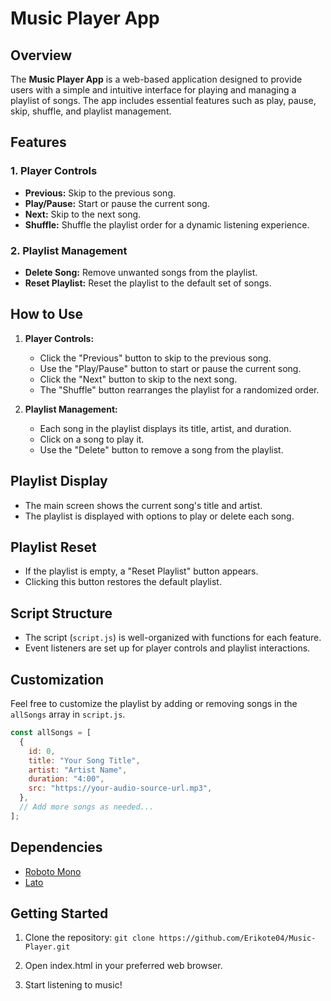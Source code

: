 # Music Player App

## Overview

The **Music Player App** is a web-based application designed to provide users with a simple and intuitive interface for playing and managing a playlist of songs. The app includes essential features such as play, pause, skip, shuffle, and playlist management.


## Features

### 1. Player Controls

- **Previous:** Skip to the previous song.
- **Play/Pause:** Start or pause the current song.
- **Next:** Skip to the next song.
- **Shuffle:** Shuffle the playlist order for a dynamic listening experience.

### 2. Playlist Management

- **Delete Song:** Remove unwanted songs from the playlist.
- **Reset Playlist:** Reset the playlist to the default set of songs.

## How to Use

1. **Player Controls:**
   - Click the "Previous" button to skip to the previous song.
   - Use the "Play/Pause" button to start or pause the current song.
   - Click the "Next" button to skip to the next song.
   - The "Shuffle" button rearranges the playlist for a randomized order.

2. **Playlist Management:**
   - Each song in the playlist displays its title, artist, and duration.
   - Click on a song to play it.
   - Use the "Delete" button to remove a song from the playlist.

## Playlist Display

- The main screen shows the current song's title and artist.
- The playlist is displayed with options to play or delete each song.

## Playlist Reset

- If the playlist is empty, a "Reset Playlist" button appears.
- Clicking this button restores the default playlist.

## Script Structure

- The script (`script.js`) is well-organized with functions for each feature.
- Event listeners are set up for player controls and playlist interactions.

## Customization

Feel free to customize the playlist by adding or removing songs in the `allSongs` array in `script.js`.

```javascript
const allSongs = [
  {
    id: 0,
    title: "Your Song Title",
    artist: "Artist Name",
    duration: "4:00",
    src: "https://your-audio-source-url.mp3",
  },
  // Add more songs as needed...
];
```

## Dependencies

- [Roboto Mono](https://fonts.googleapis.com/css2?family=Roboto+Mono&display=swap)
- [Lato](https://fonts.googleapis.com/css2?family=Lato&family=Roboto+Mono&display=swap)

## Getting Started

1. Clone the repository:
   `git clone https://github.com/Erikote04/Music-Player.git`
  
2. Open index.html in your preferred web browser.

3. Start listening to music!
